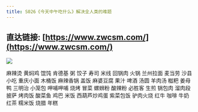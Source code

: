 ```yaml
---
title: S026《今天中午吃什么》解决全人类的难题
---
```




## 直达链接: [https://www.zwcsm.com/](https://www.zwcsm.com/)



![](https://www.v2fy.com/asset/super-web/zwcsm.png)



 麻辣烫 黄焖鸡 馄饨 肯德基 粥 饺子 寿司 米线 回锅肉 火锅 兰州拉面 麦当劳 沙县小吃 重庆小面 木桶饭 麻辣香锅 盖饭 麻婆豆腐 果汁 啤酒 汤圆 羊肉汤 糍粑 姜母鸭 三明治 小笼包 呷哺呷哺 烧烤 冒菜 螺蛳粉 酸辣粉 必胜客 生煎 锅包肉 溜肉段 披萨 烤肉饭 酸菜鱼 鸡巴 米饭 西葫芦炒鸡蛋 紫菜包饭 驴肉火烧 红牛 咖啡 牛奶 红茶 糯米饭 烧腊 年糕